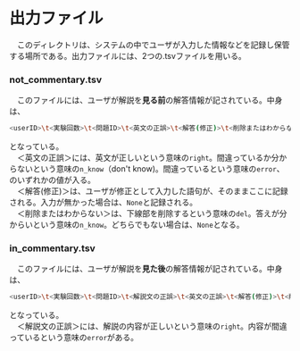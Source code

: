 # 出力ファイル
　このディレクトリは、システムの中でユーザが入力した情報などを記録し保管する場所である。出力ファイルには、2つの.tsvファイルを用いる。

### not_commentary.tsv
　このファイルには、ユーザが解説を**見る前**の解答情報が記されている。中身は、
```bash : not_commentary.tsv
<userID>\t<実験回数>\t<問題ID>\t<英文の正誤>\t<解答(修正)>\t<削除またはわからない>\n
```
となっている。<br>
　＜英文の正誤＞には、英文が正しいという意味の`right`。間違っているか分からないという意味の`n_know`（don't know)。間違っているという意味の`error`、のいずれかの値が入る。<br>
　＜解答(修正)＞は、ユーザが修正として入力した語句が、そのままここに記録される。入力が無かった場合は、`None`と記録される。<br>
　＜削除またはわからない＞は、下線部を削除するという意味の`del`。答えが分からいという意味の`n_know`。どちらでもない場合は、`None`となる。<br>

### in_commentary.tsv
　このファイルには、ユーザが解説を**見た後**の解答情報が記されている。中身は、
```bash : in_commentary.tsv
<userID>\t<実験回数>\t<問題ID>\t<解説文の正誤>\t<英文の正誤>\t<解答(修正)>\t<削除またはわからない>\n
```
となっている。<br>
　＜解説文の正誤＞には、解説の内容が正しいという意味の`right`。内容が間違っているという意味の`error`がある。
